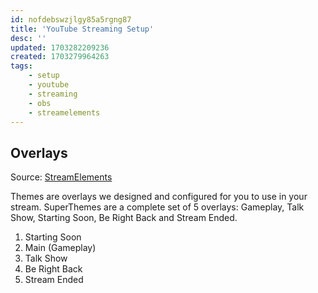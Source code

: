 ```yaml
---
id: nofdebswzjlgy85a5rgng87
title: 'YouTube Streaming Setup'
desc: ''
updated: 1703282209236
created: 1703279964263
tags:
    - setup
    - youtube
    - streaming
    - obs
    - streamelements
---
```


## Overlays

Source: [StreamElements](https://streamelements.com/dashboard/overlays)

Themes are overlays we designed and configured for you to use in your stream. SuperThemes are a complete set of 5 overlays: Gameplay, Talk Show, Starting Soon, Be Right Back and Stream Ended.

1. Starting Soon
1. Main (Gameplay)
1. Talk Show
1. Be Right Back
1. Stream Ended

